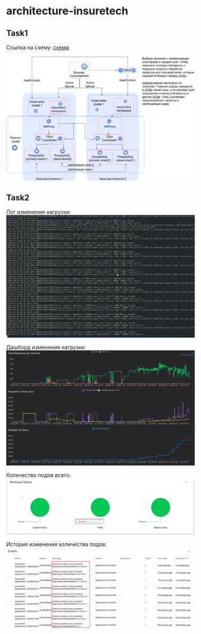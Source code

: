 # architecture-insuretech

## Task1
Ссылка на схему: [схема](https://raw.githubusercontent.com/kihana/architecture-insuretech/refs/heads/sprint6/Task1/InureTech_%D1%82%D0%B5%D1%85%D0%BD%D0%BE%D0%BB%D0%BE%D0%B3%D0%B8%D1%87%D0%B5%D1%81%D0%BA%D0%B0%D1%8F%20%D0%B0%D1%80%D1%85%D0%B8%D1%82%D0%B5%D0%BA%D1%82%D1%83%D1%80%D0%B0_to-be.xml)

![схема](https://github.com/kihana/architecture-insuretech/blob/sprint6/Task1/InureTech_%D1%82%D0%B5%D1%85%D0%BD%D0%BE%D0%BB%D0%BE%D0%B3%D0%B8%D1%87%D0%B5%D1%81%D0%BA%D0%B0%D1%8F%20%D0%B0%D1%80%D1%85%D0%B8%D1%82%D0%B5%D0%BA%D1%82%D1%83%D1%80%D0%B0_to-be.drawio.png)

## Task2
Лог изменения нагрузки:
![Лог изменения нагрузки](Task2/logs_load.png)

Дашборд изменения нагрузки:
![Дашборд изменения нагрузки](Task2/dashboard_load.png)

Количество подов всего:
![Количество подов всего](Task2/dashbord_pods.png)

История изменения количества подов:
![История изменения количества подов](Task2/history_pods.png)